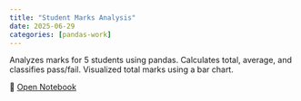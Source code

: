 ```yaml
---
title: "Student Marks Analysis"
date: 2025-06-29
categories: [pandas-work]
---
```


Analyzes marks for 5 students using pandas. Calculates total, average, and classifies pass/fail. Visualized total marks using a bar chart.

🔗 [Open Notebook](Student_Marks_Analysis.ipynb)

